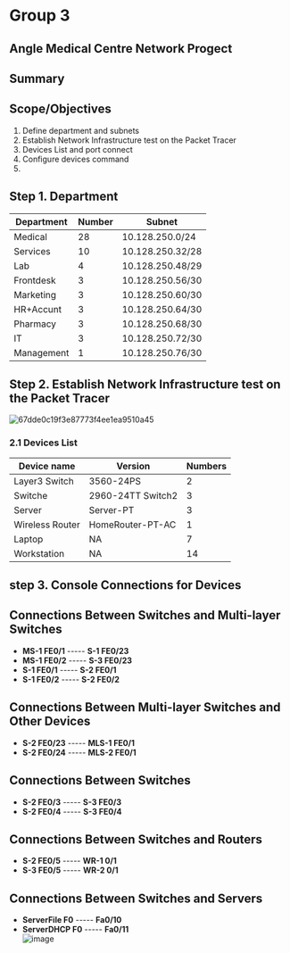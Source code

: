 # Group 3
## Angle Medical Centre Network Progect

## Summary


## Scope/Objectives

  1. Define department and subnets
  2. Establish Network Infrastructure test on the Packet Tracer
  3. Devices List and port connect
  4. Configure devices command
  5. 
## Step 1. Department 


| Department      | Number      | Subnet
| ------------- | ------------- | ------------- 
|Medical | 28|10.128.250.0/24|
|Services|10 |10.128.250.32/28|
|Lab | 4|10.128.250.48/29|
| Frontdesk |3 |10.128.250.56/30|
| Marketing | 3|10.128.250.60/30|
|HR+Accunt| 3|10.128.250.64/30|
|Pharmacy | 3|10.128.250.68/30|
| IT | 3|10.128.250.72/30|
| Management | 1|10.128.250.76/30|



## Step 2. Establish Network Infrastructure test on the Packet Tracer

![67dde0c19f3e87773f4ee1ea9510a45](https://github.com/user-attachments/assets/3390897d-926e-43c8-ac45-9d8b68b832da)


### 2.1 Devices List

| Device name      | Version     | Numbers
| ------------- | ------------- | ------------- 
|Layer3 Switch | 3560-24PS|2|
|Switche| 2960-24TT Switch2|3|
|Server| Server-PT|3|
|Wireless Router| HomeRouter-PT-AC|1|
|Laptop| NA|7|
|Workstation| NA|14|




## step 3.  Console Connections for Devices

## **Connections Between Switches and Multi-layer Switches**
- **MS-1 FE0/1** ----- **S-1 FE0/23**  
- **MS-1 FE0/2** ----- **S-3 FE0/23**  
- **S-1 FE0/1** ----- **S-2 FE0/1**  
- **S-1 FE0/2** ----- **S-2 FE0/2**  

## **Connections Between Multi-layer Switches and Other Devices**
- **S-2 FE0/23** ----- **MLS-1 FE0/1**  
- **S-2 FE0/24** ----- **MLS-2 FE0/1**  

## **Connections Between Switches**
- **S-2 FE0/3** ----- **S-3 FE0/3**  
- **S-2 FE0/4** ----- **S-3 FE0/4**  

## **Connections Between Switches and Routers**
- **S-2 FE0/5** ----- **WR-1 0/1**  
- **S-3 FE0/5** ----- **WR-2 0/1**  

## **Connections Between Switches and Servers**
- **ServerFile F0** ----- **Fa0/10**  
- **ServerDHCP F0** ----- **Fa0/11**  
![image](https://github.com/user-attachments/assets/7c94c010-5685-44e5-bd33-4a9edbdbd1b0)





